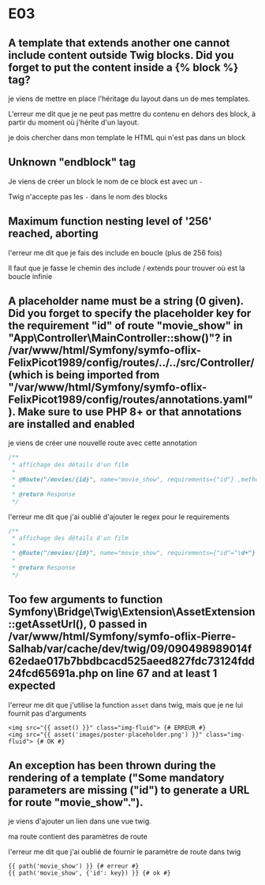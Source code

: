# E03

## A template that extends another one cannot include content outside Twig blocks. Did you forget to put the content inside a {% block %} tag?

je viens de mettre en place l'héritage du layout dans un de mes templates.

L'erreur me dit que je ne peut pas mettre du contenu en dehors des block, à partir du moment où j'hérite d'un layout.

je dois chercher dans mon template le HTML qui n'est pas dans un block

## Unknown "endblock" tag

Je viens de créer un block
le nom de ce block est avec un `-`

Twig n'accepte pas les `-` dans le nom des blocks

## Maximum function nesting level of '256' reached, aborting

l'erreur me dit que je fais des include en boucle (plus de 256 fois)

Il faut que je fasse le chemin des include / extends pour trouver où est la boucle infinie

## A placeholder name must be a string (0 given). Did you forget to specify the placeholder key for the requirement "id" of route "movie_show" in "App\Controller\MainController::show()"? in /var/www/html/Symfony/symfo-oflix-FelixPicot1989/config/routes/../../src/Controller/ (which is being imported from "/var/www/html/Symfony/symfo-oflix-FelixPicot1989/config/routes/annotations.yaml"). Make sure to use PHP 8+ or that annotations are installed and enabled

je viens de créer une nouvelle route avec cette annotation

```php
/**
 * affichage des détails d'un film
 *
 * @Route("/movies/{id}", name="movie_show", requirements={"id"} ,methods={"GET"})
 * 
 * @return Response
 */
```

l'erreur me dit que j'ai oublié d'ajouter le regex pour le requirements

```php
/**
 * affichage des détails d'un film
 *
 * @Route("/movies/{id}", name="movie_show", requirements={"id"="\d+"} ,methods={"GET"})
 * 
 * @return Response
 */
```

## Too few arguments to function Symfony\Bridge\Twig\Extension\AssetExtension::getAssetUrl(), 0 passed in /var/www/html/Symfony/symfo-oflix-Pierre-Salhab/var/cache/dev/twig/09/090498989014f62edae017b7bbdbcacd525aeed827fdc73124fdd24fcd65691a.php on line 67 and at least 1 expected

l'erreur me dit que j'utilise la function `asset` dans twig, mais que je ne lui fournit pas d'arguments

```twig
<img src="{{ asset() }}" class="img-fluid"> {# ERREUR #}
<img src="{{ asset('images/poster-placeholder.png') }}" class="img-fluid"> {# OK #}
```

## An exception has been thrown during the rendering of a template ("Some mandatory parameters are missing ("id") to generate a URL for route "movie_show".").

je viens d'ajouter un lien dans une vue twig.

ma route contient des paramètres de route

l'erreur me dit que j'ai oublié de fournir le paramètre de route dans twig

```twig
{{ path('movie_show') }} {# erreur #}
{{ path('movie_show', {'id': key}) }} {# ok #}
```